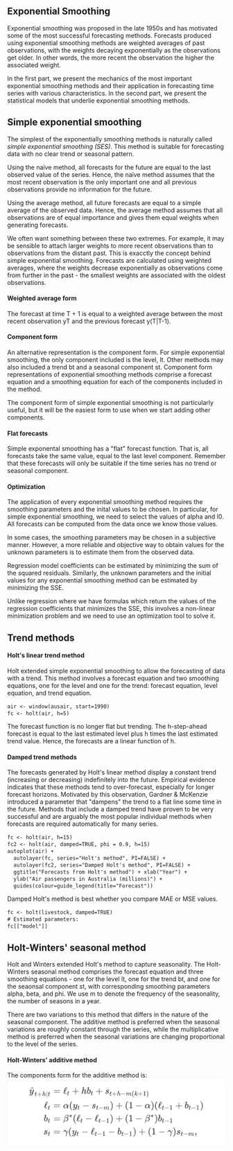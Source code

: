 ## Exponential Smoothing

Exponential smoothing was proposed in the late 1950s and has motivated some of the most successful forecasting methods. Forecasts produced using exponential smoothing
methods are weighted averages of past observations, with the weights decaying exponentially as the observations get older. In other words, the more recent the
observation the higher the associated weight.

In the first part, we present the mechanics of the most important exponential smoothing methods and their application in forecasting time series with various
characteristics. In the second part, we present the statistical models that underlie exponential smoothing methods.

## Simple exponential smoothing
The simplest of the exponentially smoothing methods is naturally called *simple exponential smoothing (SES)*. This method is suitable for forecasting data with no
clear trend or seasonal pattern.

Using the naïve method, all forecasts for the future are equal to the last observed value of the series. Hence, the naïve method assumes that the most recent observation
is the only important one and all previous observations provide no information for the future.

Using the average method, all future forecasts are equal to a simple average of the observed data. Hence, the average method assumes that all observations are of equal
importance and gives them equal weights when generating forecasts.

We often want something between these two extremes. For example, it may be sensible to attach larger weights to more recent observations than to observations from
the distant past. This is exacctly the concept behind simple exponential smoothing. Forecasts are calculated using weighted averages, where the weights decrease
exponentially as observations come from further in the past - the smallest weights are associated with the oldest observations.
#### Weighted average form
The forecast at time T + 1 is equal to a weighted average between the most recent observation yT and the previous forecast y(T|T-1).
#### Component form
An alternative representation is the component form. For simple exponential smoothing, the only component included is the level, lt. Other methods may also included a
trend bt and a seasonal component st. Component form representations of exponential smoothing methods comprise a forecast equation and a smoothing equation for each
of the components included in the method.

The component form of simple exponential smoothing is not particularly useful, but it will be the easiest form to use when we start adding other components.
#### Flat forecasts
Simple exponental smoothing has a "flat" forecast function. That is, all forecasts take the same value, equal to the last level component. Remember that these forecasts
will only be suitable if the time series has no trend or seasonal component.
#### Optimization
The application of every exponential smoothing method requires the smoothing parameters and the inital values to be chosen. In particular, for simple exponential
smoothing, we need to select the values of alpha and l0. All forecasts can be computed from the data once we know those values.

In some cases, the smoothing parameters may be chosen in a subjective manner. However, a more reliable and objective way to obtain values for the unknown parameters is
to estimate them from the observed data.

Regression model coefficients can be estimated by minimizing the sum of the squared residuals. Similarly, the unknown parameters and the initial values for any
exponential smoothing method can be estimated by minimizing the SSE.

Unlike regression where we have formulas which return the values of the regression coefficients that minimizes the SSE, this involves a non-linear minimization problem
and we need to use an optimization tool to solve it.
## Trend methods
#### Holt's linear trend method
Holt extended simple exponential smoothing to allow the forecasting of data with a trend. This method involves a forecast equation and two smoothing equations, one for
the level and one for the trend: forecast equation, level equation, and trend equation.
```
air <- window(ausair, start=1990) 
fc <- holt(air, h=5)
```
The forecast function is no longer flat but trending. The h-step-ahead forecast is equal to the last estimated level plus h times the last estimated trend value. Hence,
the forecasts are a linear function of h.
#### Damped trend methods
The forecasts generated by Holt's linear method display a constant trend (increasing or decreasing) indefinitely into the future. Empirical evidence indicates that these
methods tend to over-forecast, especially for longer forecast horizons. Motivated by this observation, Gardner & McKenzie introduced a parameter that "dampens" the
trend to a flat line some time in the future. Methods that include a damped trend have proven to be very successful and are arguably the most popular individual
methods when forecasts are required automatically for many series.
```
fc <- holt(air, h=15)
fc2 <- holt(air, damped=TRUE, phi = 0.9, h=15) 
autoplot(air) +
  autolayer(fc, series="Holt's method", PI=FALSE) + 
  autolayer(fc2, series="Damped Holt's method", PI=FALSE) + 
  ggtitle("Forecasts from Holt's method") + xlab("Year") + 
  ylab("Air passengers in Australia (millions)") + 
  guides(colour=guide_legend(title="Forecast"))
```
Damped Holt's method is best whether you compare MAE or MSE values.
```
fc <- holt(livestock, damped=TRUE) 
# Estimated parameters: 
fc[["model"]]
```
## Holt-Winters' seasonal method
Holt and Winters extended Holt's method to capture seasonality. The Holt-Winters seasonal method comprises the forecast equation and three smoothing equations - one
for the level lt, one for the trend bt, and one for the seaonsal component st, with corresponding smoothing parameters alpha, beta, and phi. We use m to denote the
frequency of the seasonality, the number of seasons in a year.

There are two variations to this method that differs in the nature of the seasonal component. The additive method is preferred when the seasonal variations are
roughly constant through the series, while the multiplicative method is preferred when the seasonal variations are changing proportional to the level of the series.
#### Holt-Winters' additive method
The components form for the additive method is:
![equation](https://github.com/gpadolina/TimeSeries-notes/blob/master/TimeSeries/Equations/Holt-Winters'%20additive%20method.png)
